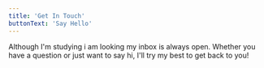 ```yaml
---
title: 'Get In Touch'
buttonText: 'Say Hello'
---
```


Although I'm studying i am looking my inbox is always open. Whether you have a question or just want to say hi, I'll try my best to get back to you!
